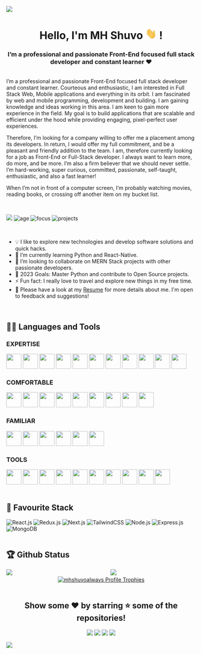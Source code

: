![](https://raw.githubusercontent.com/halfrost/halfrost/master/icons/header_.png)

<h1 align="center"> Hello, I'm MH Shuvo <img src="https://raw.githubusercontent.com/ABSphreak/ABSphreak/master/gifs/Hi.gif" width="30px" height="30px" > ! </h1>

<h3 align="center">I’m a professional and passionate Front-End focused full stack developer and constant learner ❤</h3>
<br />

<div align="left">
I’m a professional and passionate Front-End focused full stack developer and constant learner. Courteous and enthusiastic, I am interested in Full Stack Web, Mobile applications and everything in its orbit. I am fascinated by web and mobile programming, development and building. I am gaining knowledge and ideas working in this area. I am keen to gain more experience in the field. My goal is to build applications that are scalable and efficient under the hood while providing engaging, pixel-perfect user experiences.

Therefore, I’m looking for a company willing to offer me a placement among its developers. In return, I would offer my full commitment, and be a pleasant and friendly addition to the team. I am, therefore currently looking for a job as Front-End or Full-Stack developer. I always want to learn more, do more, and be more. I’m also a firm believer that we should never settle. I’m hard-working, super curious, committed, passionate, self-taught, enthusiastic, and also a fast learner!

When I’m not in front of a computer screen, I’m probably watching movies, reading books, or crossing off another item on my bucket list.

<br />

![](https://visitor-badge.glitch.me/badge?page_id=mlhnshuvo.mlhnshuvo)
![age](https://img.shields.io/badge/age-28-blueviolet)
![focus](https://img.shields.io/badge/focus-FullStack-critical)
![projects](https://img.shields.io/badge/projects-27-important)

<br />

- 💡 I like to explore new technologies and develop software solutions and quick hacks.
- 🌱 I’m currently learning Python and React-Native.
- 👯 I’m looking to collaborate on MERN Stack projects with other passionate developers.
- 🥅 2023 Goals: Master Python and contribute to Open Source projects.
- ⚡ Fun fact: I really love to travel and explore new things in my free time.
- 📝 Please have a look at my [Resume](https://drive.google.com/file/d/11ebwfwlPiUD01LPGMEkWl60qS3uS6_9v/view?usp=share_link) for more details about me. I'm open to feedback and suggestions!
</div>

<br />

## 👨‍💻 Languages and Tools

### EXPERTISE

<div align="left">
<img src="https://mhshuvoalways.xyz/_next/image?url=%2F_next%2Fstatic%2Fmedia%2Fjs.7771a0ed.png&w=3840&q=75" height="40" width="40">
<img src="https://mhshuvoalways.xyz/_next/image?url=%2F_next%2Fstatic%2Fmedia%2Freactjs.e7b27106.png&w=640&q=75" height="40" width="40">
<img src="https://mhshuvoalways.xyz/_next/image?url=%2F_next%2Fstatic%2Fmedia%2Fnextjs.6e392717.png&w=828&q=75" height="40" width="40">
<img src="https://mhshuvoalways.xyz/_next/image?url=%2F_next%2Fstatic%2Fmedia%2Fredux.c42be609.png&w=640&q=75" height="40" width="40">
<img src="https://mhshuvoalways.xyz/_next/image?url=%2F_next%2Fstatic%2Fmedia%2Feasypeasy.daacb02a.png&w=256&q=75" height="40" width="40">
<img src="https://mhshuvoalways.xyz/_next/image?url=%2F_next%2Fstatic%2Fmedia%2Fhtml.76e3c066.png&w=640&q=75" height="40" width="40">
<img src="https://mhshuvoalways.xyz/_next/image?url=%2F_next%2Fstatic%2Fmedia%2Fcss.0b25d4f1.png&w=1080&q=75" height="40" width="40">
<img src="https://mhshuvoalways.xyz/_next/image?url=%2F_next%2Fstatic%2Fmedia%2Ftailwindcss.375d821c.png&w=384&q=75" height="40" width="40">
<img src="https://mhshuvoalways.xyz/_next/image?url=%2F_next%2Fstatic%2Fmedia%2Fbootstrap.f5731ebd.png&w=640&q=75" height="40" width="40">
<img src="https://mhshuvoalways.xyz/_next/image?url=%2F_next%2Fstatic%2Fmedia%2Fsass.7494b621.png&w=1080&q=75" height="40" width="40"> 
<img src="https://mhshuvoalways.xyz/_next/image?url=%2F_next%2Fstatic%2Fmedia%2Fexpressjs.465912fa.png&w=828&q=75" height="40" width="40">
</div>

### COMFORTABLE

<div align="left">
<img src="https://mhshuvoalways.xyz/_next/image?url=%2F_next%2Fstatic%2Fmedia%2Fnodejs.26c64468.png&w=3840&q=75" height="40" width="40">
<img src="https://mhshuvoalways.xyz/_next/image?url=%2F_next%2Fstatic%2Fmedia%2Fprisma.dc00bade.png&w=256&q=75" height="40" width="40">
<img src="https://mhshuvoalways.xyz/_next/image?url=%2F_next%2Fstatic%2Fmedia%2Fmongoose.17bb1d77.png&w=256&q=75" height="40" width="40">
<img src="https://mhshuvoalways.xyz/_next/image?url=%2F_next%2Fstatic%2Fmedia%2Fpostgresql.b500e447.png&w=2048&q=75" height="40" width="40">
<img src="https://mhshuvoalways.xyz/_next/image?url=%2F_next%2Fstatic%2Fmedia%2Fmongodb.51cfbad4.png&w=640&q=75" height="40" width="40">
<img src="https://mhshuvoalways.xyz/_next/image?url=%2F_next%2Fstatic%2Fmedia%2Fmysql.54005a8c.png&w=640&q=75" height="40" width="40">
<img src="https://mhshuvoalways.xyz/_next/image?url=%2F_next%2Fstatic%2Fmedia%2Freactnative.a746265b.png&w=640&q=75" height="40" width="40">
<img src="https://mhshuvoalways.xyz/_next/image?url=%2F_next%2Fstatic%2Fmedia%2Fframermotion.f81c69b1.png&w=384&q=75" height="40" width="40">
<img src="https://mhshuvoalways.xyz/_next/image?url=%2F_next%2Fstatic%2Fmedia%2Fserver.9f9ac5f7.png&w=640&q=75" height="40" width="40">
</div>

### FAMILIAR

<div align="left">
<img src="https://mhshuvoalways.xyz/_next/image?url=%2F_next%2Fstatic%2Fmedia%2Ftypescript.683d8566.png&w=828&q=75" height="40" width="40">
<img src="https://mhshuvoalways.xyz/_next/image?url=%2F_next%2Fstatic%2Fmedia%2Fmaterialui.98ead70e.png&w=640&q=75" height="40" width="40">
<img src="https://mhshuvoalways.xyz/_next/image?url=%2F_next%2Fstatic%2Fmedia%2Fstyledcomponent.f85bdbc0.png&w=256&q=75" height="40" width="40">
<img src="https://www.mhshuvoalways.xyz/_next/image?url=%2F_next%2Fstatic%2Fmedia%2Fflutter.b7dab39a.png&w=640&q=75" height="40" width="40">
<img src="https://mhshuvoalways.xyz/_next/image?url=%2F_next%2Fstatic%2Fmedia%2Fwebpack.564cd908.png&w=1200&q=75" height="40" width="40">
<img src="https://mhshuvoalways.xyz/_next/image?url=%2F_next%2Fstatic%2Fmedia%2Fwordpress.f07108b8.png&w=640&q=75" height="40" width="40">
</div>

### TOOLS

<div align="left">
<img src="https://mhshuvoalways.xyz/_next/image?url=%2F_next%2Fstatic%2Fmedia%2Fvscode.6e1e451c.png&w=1080&q=75" height="40" width="40">
<img src="https://mhshuvoalways.xyz/_next/image?url=%2F_next%2Fstatic%2Fmedia%2Fgit.37625c0a.png&w=384&q=75" height="40" width="40">
<img src="https://mhshuvoalways.xyz/_next/image?url=%2F_next%2Fstatic%2Fmedia%2Fgithub.ebcf7a0b.png&w=640&q=75" height="40" width="40">
<img src="https://mhshuvoalways.xyz/_next/image?url=%2F_next%2Fstatic%2Fmedia%2Fcromedev.5e3793dd.png&w=640&q=75" height="40" width="40">
<img src="https://mhshuvoalways.xyz/_next/image?url=%2F_next%2Fstatic%2Fmedia%2Fpostman.ff1cc667.png&w=640&q=75" height="40" width="40">
<img src="https://mhshuvoalways.xyz/_next/image?url=%2F_next%2Fstatic%2Fmedia%2Fnpm.36ba0db4.png&w=3840&q=75" height="40" width="40">
<img src="https://mhshuvoalways.xyz/_next/image?url=%2F_next%2Fstatic%2Fmedia%2Fyarn.ae159ba9.png&w=256&q=75" height="40" width="40">
<img src="https://mhshuvoalways.xyz/_next/image?url=%2F_next%2Fstatic%2Fmedia%2Ffigma.7866ac50.png&w=3840&q=75" height="40" width="40">
<img src="https://mhshuvoalways.xyz/_next/image?url=%2F_next%2Fstatic%2Fmedia%2Fxd.43a7538b.png&w=1080&q=75" height="40" width="40">
<img src="https://mhshuvoalways.xyz/_next/image?url=%2F_next%2Fstatic%2Fmedia%2Fslack.218dd730.png&w=828&q=75" height="40" width="40">
</div>
<br />

## 🎀 Favourite Stack

<div align="left">
<img alt="React.js" src="https://img.shields.io/badge/React-20232A?style=for-the-badge&logo=react&logoColor=61DAFB" />
<img alt="Redux.js" src="https://img.shields.io/badge/Redux-593D88?style=for-the-badge&logo=redux&logoColor=white" />
<img alt="Next.js" src="https://img.shields.io/badge/next.js-000000?style=for-the-badge&logo=nextdotjs&logoColor=white" />
<img alt="TailwindCSS" src="https://img.shields.io/badge/Tailwind_CSS-38B2AC?style=for-the-badge&logo=tailwind-css&logoColor=white"/>
<img alt="Node.js" src="https://img.shields.io/badge/Node.js-43853D?style=for-the-badge&logo=node.js&logoColor=white" />
<img alt="Express.js" src="https://img.shields.io/badge/express.js-%23404d59.svg?style=for-the-badge&logo=express&logoColor=%2361DAFB"/>
<img alt="MongoDB" src="https://img.shields.io/badge/MongoDB-4EA94B?style=for-the-badge&logo=mongodb&logoColor=white" />
</div>
  
<br />

## 🏆 Github Status

<img  src="https://github-readme-stats.vercel.app/api?username=mhshuvoalways&show_icons=true&hide_border=true&theme=radical" width="45%" align="right" >
<img  src="https://github-readme-streak-stats.herokuapp.com/?user=mhshuvoalways&theme=radical" width="45%" >

<br />

<div align="center">
  <a href="https://github.com/ryo-ma/github-profile-trophy">
    <img src="https://github-profile-trophy.vercel.app/?username=mhshuvoalways&theme=onestar&no-frame=true" alt="mhshuvoalways Profile Trophies" />
  </a>
</div>

<br />

<div align="center">

## Show some ❤️ by starring ⭐ some of the repositories!

[<img src="https://img.shields.io/badge/Portfolio-%23000000.svg?&style=for-the-badge&logo=react&logoColor=61DAFB">](https://mhshuvoalways.xyz/)
[<img src="https://img.shields.io/badge/Gmail-D14836?style=for-the-badge&logo=gmail&logoColor=white">](https://mail.google.com/mail/?view=cm&fs=1&to=mhshuvoalways@gmail.com)
[<img src="https://img.shields.io/badge/linkedin-%230077B5.svg?&style=for-the-badge&logo=linkedin&logoColor=white">](https://www.linkedin.com/in/mhshuvoalways/)
[<img src="https://img.shields.io/badge/facebook-%231877F2.svg?&style=for-the-badge&logo=facebook&logoColor=white">](https://www.facebook.com/mhshuvoalways/)

</div>

![](https://i.imgur.com/IuzIC2j.png)
